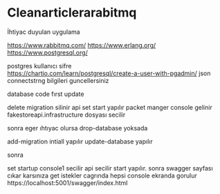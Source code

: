 # Cleanarticlerarabitmq

İhtiyac duyulan uygulama

https://www.rabbitmq.com/
https://www.erlang.org/
https://www.postgresql.org/

postgres 
kullanıcı sifre  
https://chartio.com/learn/postgresql/create-a-user-with-pgadmin/
json  connectstrng bilgileri guncellersiniz

database  code fırst  update

delete migration silinir
api  set start yapılır
packet  manger console  gelinir
fakestoreapi.infrastructure dosyası secilir

sonra
eger ıhtıyac olursa
drop-database
yoksada

add-migration intiall yapılır
update-database  yapılır


sonra  

set startup 
console1 secilir 
api  secilir
start yapılır.
sonra swagger  sayfası cıkar karsınıza get  istekler  cagrında   hepsi  console   ekranda gorulur
https://localhost:5001/swagger/index.html



